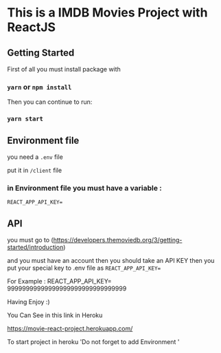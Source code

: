 # This is a IMDB Movies Project with ReactJS

## Getting Started

First of all you must install package with

### `yarn` or `npm install`

Then you can continue to run:

### `yarn start`

## Environment file

you need a `.env` file

put it in `/client` file

### in Environment file you must have a variable :

`REACT_APP_API_KEY=`

## API

you must go to (https://developers.themoviedb.org/3/getting-started/introduction)

and you must have an account then you should take an API KEY then you put your special key to .env file as
`REACT_APP_API_KEY=`

For Example : REACT_APP_API_KEY= 99999999999999999999999999999999

Having Enjoy :)


You Can See in this link in Heroku

https://movie-react-project.herokuapp.com/

To start project in heroku 'Do not forget to add Environment '